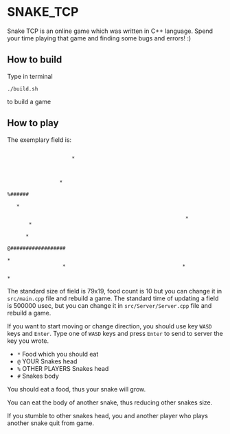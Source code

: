 # SNAKE_TCP

Snake TCP is an online game which was written in C++ language. Spend your time playing that game and finding some bugs and errors! :)

## How to build

Type in terminal
```
./build.sh
```
to build a game

## How to play

The exemplary field is:
```
                                                                               
                     *                                                         
                                                                               
                                                                               
                                                                               
                 *                                                             
                                                                  %######      
                                                                               
   *                                                                           
                                                                               
                                                          *                    
       *                                                                       
                                                                               
      *                                                                        
                                                     @##################       
                                                                               
*                                                                              
                  *                                      *                     
                                                                              *
```

The standard size of field is 79x19, food count is 10 but you can change it in `src/main.cpp` file and rebuild a game.
The standard time of updating a field is 500000 usec, but you can change it in `src/Server/Server.cpp` file and rebuild a game.

If you want to start moving or change direction, you should use key `WASD` keys and `Enter`.
Type one of `WASD` keys and press `Enter` to send to server the key you wrote.

- `*` Food which you should eat
- `@` YOUR Snakes head
- `%` OTHER PLAYERS Snakes head
- `#` Snakes body

You should eat a food, thus your snake will grow.

You can eat the body of another snake, thus reducing other snakes size.

If you stumble to other snakes head, you and another player who plays another snake quit from game.
